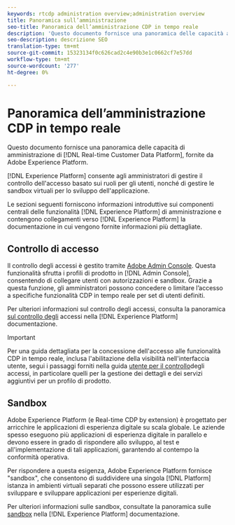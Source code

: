 ```yaml
---
keywords: rtcdp administration overview;administration overview
title: Panoramica sull’amministrazione
seo-title: Panoramica dell’amministrazione CDP in tempo reale
description: 'Questo documento fornisce una panoramica delle capacità amministrative della piattaforma dati cliente in tempo reale, basata su Adobe Experience Platform. '
seo-description: descrizione SEO
translation-type: tm+mt
source-git-commit: 15323134f0c626cad2c4e90b3e1c0662cf7e57dd
workflow-type: tm+mt
source-wordcount: '277'
ht-degree: 0%

---
```



# Panoramica dell’amministrazione CDP in tempo reale

Questo documento fornisce una panoramica delle capacità di amministrazione di [!DNL Real-time Customer Data Platform], fornite da Adobe Experience Platform.

[!DNL Experience Platform] consente agli amministratori di gestire il controllo dell&#39;accesso basato sui ruoli per gli utenti, nonché di gestire le sandbox virtuali per lo sviluppo dell&#39;applicazione.

Le sezioni seguenti forniscono informazioni introduttive sui componenti centrali delle funzionalità [!DNL Experience Platform] di amministrazione e contengono collegamenti verso [!DNL Experience Platform] la documentazione in cui vengono fornite informazioni più dettagliate.

## Controllo di accesso

Il controllo degli accessi è gestito tramite [Adobe Admin Console](http://adminconsole.adobe.com). Questa funzionalità sfrutta i profili di prodotto in [!DNL Admin Console], consentendo di collegare utenti con autorizzazioni e sandbox. Grazie a questa funzione, gli amministratori possono concedere o limitare l’accesso a specifiche funzionalità CDP in tempo reale per set di utenti definiti.

Per ulteriori informazioni sul controllo degli accessi, consulta la panoramica [sul controllo degli](../../access-control/home.md) accessi nella [!DNL Experience Platform] documentazione.

>[!IMPORTANT]
>Per una guida dettagliata per la concessione dell&#39;accesso alle funzionalità CDP in tempo reale, inclusa l&#39;abilitazione della visibilità nell&#39;interfaccia utente, segui i passaggi forniti nella guida [utente per il controllo](../../access-control/ui/overview.md)degli accessi, in particolare quelli per la gestione dei dettagli e dei servizi aggiuntivi per un profilo di prodotto.

## Sandbox

Adobe Experience Platform (e Real-time CDP by extension) è progettato per arricchire le applicazioni di esperienza digitale su scala globale. Le aziende spesso eseguono più applicazioni di esperienza digitale in parallelo e devono essere in grado di rispondere allo sviluppo, al test e all&#39;implementazione di tali applicazioni, garantendo al contempo la conformità operativa.

Per rispondere a questa esigenza, Adobe Experience Platform fornisce &quot;sandbox&quot;, che consentono di suddividere una singola [!DNL Platform] istanza in ambienti virtuali separati che possono essere utilizzati per sviluppare e sviluppare applicazioni per esperienze digitali.

Per ulteriori informazioni sulle sandbox, consultate la panoramica sulle [sandbox](../../sandboxes/home.md) nella [!DNL Experience Platform] documentazione.